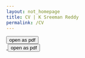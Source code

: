 ```yaml
---
layout: not_homepage
title: CV | K Sreeman Reddy
permalink: /CV
---
```

<div class="row resume-wrapper">
  <a href="../CV.pdf" title="click to open in pdf viewer" target="_blank">
    <button class="fill col s8 offset-s2 m4 offset-m4">open as pdf</button>
  </a>
</div>
<div class="row resume-wrapper">
  <a href="../CV.pdf" title="click to open in pdf viewer" target="_blank">
    <img src="../assets/images/CV-1.png" alt="" class="responsive-img resume-img z-depth-2 hoverable">
  </a>
</div>
<div class="row resume-wrapper">
  <a href="../CV.pdf" title="click to open in pdf viewer" target="_blank">
    <img src="../assets/images/CV-2.png" alt="" class="responsive-img resume-img z-depth-2 hoverable">
    <button class="fill col s8 offset-s2 m4 offset-m4">open as pdf</button>
  </a>
</div>